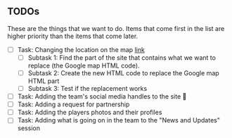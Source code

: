 ## TODOs

These are the things that we want to do. Items that come first in the list are higher priority than the items that come later.

- [ ] Task: Changing the location on the map [link](https://www.openstreetmap.org/export/embed.html?layer=mapquest&marker=7.45768,-2.58421&bbox=-2.58,7.43,-2.59,7.47)
  - [ ] Subtask 1:  Find the part of the site that contains what we want to replace (the Google map HTML code).
  - [ ] Subtask 2: Create the new HTML code to replace the Google map HTML part
  - [ ] Subtask 3: Test if the replacement works
- [ ] Task: Adding the team's social media handles to the site :email:
- [ ] Task: Adding a request for partnership
- [ ] Task: Adding the players photos and their profiles 
- [ ] Task: Adding what is going on in the team to the "News and Updates" session
